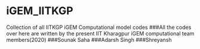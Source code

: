 # iGEM_IITKGP
Collection of all IITKGP iGEM Computational model codes
###All the codes over here are written by the present IIT Kharagpur iGEM computational team members(2020)
###Sounak Saha
###Adarsh Singh
###Shreyansh

